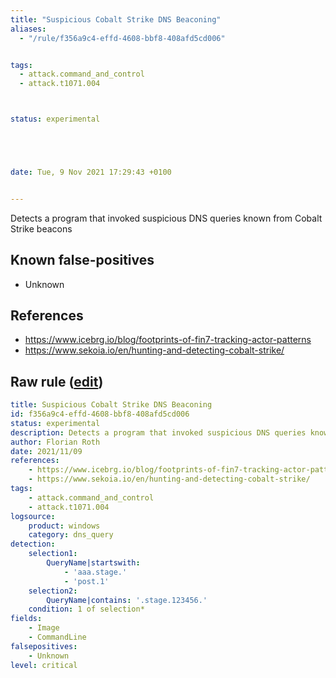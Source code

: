 ```yaml
---
title: "Suspicious Cobalt Strike DNS Beaconing"
aliases:
  - "/rule/f356a9c4-effd-4608-bbf8-408afd5cd006"


tags:
  - attack.command_and_control
  - attack.t1071.004



status: experimental





date: Tue, 9 Nov 2021 17:29:43 +0100


---
```


Detects a program that invoked suspicious DNS queries known from Cobalt Strike beacons

<!--more-->


## Known false-positives

* Unknown



## References

* https://www.icebrg.io/blog/footprints-of-fin7-tracking-actor-patterns
* https://www.sekoia.io/en/hunting-and-detecting-cobalt-strike/


## Raw rule ([edit](https://github.com/SigmaHQ/sigma/edit/master/rules/windows/dns_query/dns_query_win_mal_cobaltstrike.yml))
```yaml
title: Suspicious Cobalt Strike DNS Beaconing
id: f356a9c4-effd-4608-bbf8-408afd5cd006
status: experimental
description: Detects a program that invoked suspicious DNS queries known from Cobalt Strike beacons
author: Florian Roth
date: 2021/11/09
references:
    - https://www.icebrg.io/blog/footprints-of-fin7-tracking-actor-patterns
    - https://www.sekoia.io/en/hunting-and-detecting-cobalt-strike/
tags:
    - attack.command_and_control
    - attack.t1071.004
logsource:
    product: windows
    category: dns_query
detection:
    selection1:
        QueryName|startswith:
            - 'aaa.stage.' 
            - 'post.1'
    selection2:
        QueryName|contains: '.stage.123456.'
    condition: 1 of selection*
fields:
    - Image
    - CommandLine
falsepositives:
    - Unknown
level: critical

```
